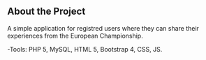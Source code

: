 ## About the Project
A simple application for registred users where they can share their experiences from the European Championship.

-Tools: PHP 5, MySQL, HTML 5, Bootstrap 4, CSS, JS.
